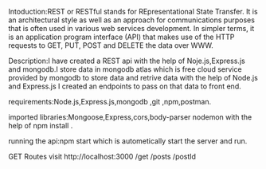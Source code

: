 Intoduction:REST or RESTful stands for REpresentational State Transfer. It is an architectural style as well as an approach for communications purposes that is often used in various web services development. In simpler terms, it is an application program interface (API) that makes use of the HTTP requests to GET, PUT, POST and DELETE the data over WWW.

Description:I have created a REST api with the help of Noje.js,Express.js and mongodb.I store data in mongodb atlas which is free cloud service provided by mongodb to store data and retrive data with the help of Node.js and Express.js I created an endpoints to pass on that data to front end.

requirements:Node.js,Express.js,mongodb ,git ,npm,postman.

imported libraries:Mongoose,Express,cors,body-parser nodemon with the help of npm install .

running the api:npm start  which is autometically start the server and run.


GET Routes
visit http://localhost:3000
/get
/posts
/postId






